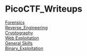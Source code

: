 # PicoCTF_Writeups

[Forensics](Forensics)<br>
[Reverse_Engineering](Reverse_Engineering)<br>
[Cryptography](Cryptography)<br>
[Web Exploitation](Web_Exploitation)<br>
[General Skills](General_Skills)<br>
[Binary_Exploitation](Binary_Exploitation)<br>
